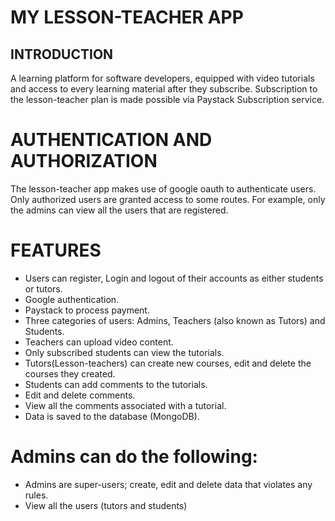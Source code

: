 # MY LESSON-TEACHER APP
## INTRODUCTION
A learning platform for software developers, equipped with video tutorials and access to every learning material after they subscribe.
Subscription to the lesson-teacher plan is made possible via Paystack Subscription service.

# AUTHENTICATION AND AUTHORIZATION
The lesson-teacher app makes use of google oauth to authenticate users. Only authorized users are granted access to some routes. For example, only the admins can view all the users that are registered.


# FEATURES
* Users can register, Login and logout of their accounts as either students or tutors.
* Google authentication.
* Paystack to process payment.
* Three categories of users: Admins, Teachers (also known as Tutors) and Students.
* Teachers can upload video content.
* Only subscribed students can view the tutorials.
* Tutors(Lesson-teachers) can create new courses, edit and delete the courses they created.
* Students can add comments to the tutorials.
* Edit and delete comments.
* View all the comments associated with a tutorial.
* Data is saved to the database (MongoDB).
# Admins can do the following:
* Admins are super-users; create, edit and delete data that violates any rules.
* View all the users (tutors and students)

